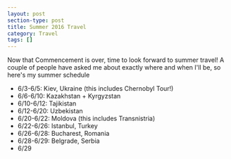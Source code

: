 ```yaml
---
layout: post
section-type: post
title: Summer 2016 Travel
category: Travel
tags: []
---
```


Now that Commencement is over, time to look forward to summer travel!
A couple of people have asked me about exactly where and when I'll be,
so here's my summer schedule

+ 6/3-6/5: Kiev, Ukraine (this includes Chernobyl Tour!)
+ 6/6-6/10: Kazakhstan + Kyrgyzstan
+ 6/10-6/12: Tajikistan
+ 6/12-6/20: Uzbekistan
+ 6/20-6/22: Moldova (this includes Transnistria)
+ 6/22-6/26: Istanbul, Turkey
+ 6/26-6/28: Bucharest, Romania
+ 6/28-6/29: Belgrade, Serbia
+ 6/29